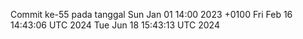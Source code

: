 Commit ke-55 pada tanggal Sun Jan 01 14:00 2023 +0100
Fri Feb 16 14:43:06 UTC 2024
Tue Jun 18 15:43:13 UTC 2024
